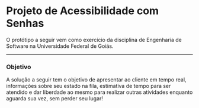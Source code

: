 <h1>Projeto de Acessibilidade com Senhas</h1>
O protótipo a seguir vem como exercício da disciplina de Engenharia de Software na Universidade Federal de Goiás.
<hr>

<h3>Objetivo</h3>
A solução a seguir tem o objetivo de apresentar ao cliente em tempo real, informações sobre seu estado na fila, estimativa de tempo
para ser atendido e dar liberdade ao mesmo para realizar outras atividades enquanto aguarda sua vez, sem perder seu lugar!

